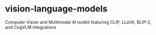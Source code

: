 # vision-language-models
Computer Vision and Multimodal AI toolkit featuring CLIP, LLaVA, BLIP-2, and CogVLM integrations
